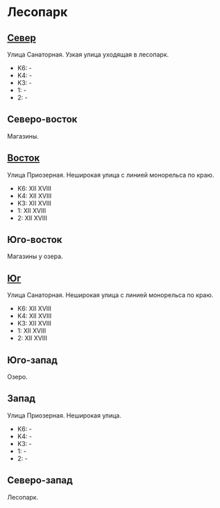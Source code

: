 # Лесопарк

## [Север](./10355085.md)

Улица Санаторная.
Узкая улица уходящая в лесопарк.

* K6:   -
* K4:   -
* K3:   -
* 1:    -
* 2:    -

## Северо-восток

Магазины.

## [Восток](./10360090.md)

Улица Приозерная.
Неширокая улица с линией монорельса по краю.

* K6:   XII XVIII
* K4:   XII XVIII
* K3:   XII XVIII
* 1:    XII XVIII
* 2:    XII XVIII

## Юго-восток

Магазины у озера.

## [Юг](./10355100.md)

Улица Санаторная.
Неширокая улица с линией монорельса по краю.

* K6:   XII XVIII
* K4:   XII XVIII
* K3:   XII XVIII
* 1:    XII XVIII
* 2:    XII XVIII

## Юго-запад

Озеро.

## Запад

Улица Приозерная.
Неширокая улица.

* K6:   -
* K4:   -
* K3:   -
* 1:    -
* 2:    -

## Северо-запад

Лесопарк.

